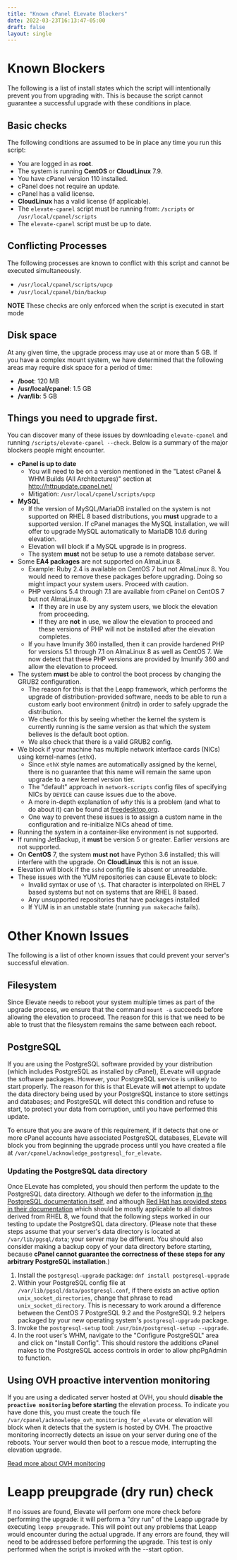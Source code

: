 ```yaml
---
title: "Known cPanel ELevate Blockers"
date: 2022-03-23T16:13:47-05:00
draft: false
layout: single
---
```


# Known Blockers

The following is a list of install states which the script will intentionally prevent you from upgrading with. This is because the script cannot guarantee a successful upgrade with these conditions in place.

## Basic checks

The following conditions are assumed to be in place any time you run this script:

* You are logged in as **root**.
* The system is running **CentOS** or **CloudLinux** 7.9.
* You have cPanel version 110 installed.
* cPanel does not require an update.
* cPanel has a valid license.
* **CloudLinux** has a valid license (if applicable).
* The `elevate-cpanel` script must be running from: `/scripts` or `/usr/local/cpanel/scripts`
* The `elevate-cpanel` script must be up to date.

## Conflicting Processes

The following processes are known to conflict with this script and cannot be executed simultaneously.

* `/usr/local/cpanel/scripts/upcp`
* `/usr/local/cpanel/bin/backup`

**NOTE** These checks are only enforced when the script is executed in start mode

## Disk space

At any given time, the upgrade process may use at or more than 5 GB. If you have a complex mount system, we have determined that the following areas may require disk space for a period of time:

* **/boot**: 120 MB
* **/usr/local/cpanel**: 1.5 GB
* **/var/lib**: 5 GB

## Things you need to upgrade first.

You can discover many of these issues by downloading `elevate-cpanel` and running `/scripts/elevate-cpanel --check`. Below is a summary of the major blockers people might encounter.

* **cPanel is up to date**
  * You will need to be on a version mentioned in the "Latest cPanel & WHM Builds (All Architectures)" section at http://httpupdate.cpanel.net/
  * Mitigation: `/usr/local/cpanel/scripts/upcp`
* **MySQL**
  * If the version of MySQL/MariaDB installed on the system is not supported on RHEL 8 based distributions, you **must** upgrade to a supported version. If cPanel manages the MySQL installation, we will offer to upgrade MySQL automatically to MariaDB 10.6 during elevation.
  * Elevation will block if a MySQL upgrade is in progress.
  * The system **must** not be setup to use a remote database server.
* Some **EA4 packages** are not supported on AlmaLinux 8.
  * Example: Ruby 2.4 is available on CentOS 7 but not AlmaLinux 8.  You would need to remove these packages before upgrading.  Doing so might impact your system users.  Proceed with caution.
  * PHP versions 5.4 through 7.1 are available from cPanel on CentOS 7 but not AlmaLinux 8.
    * If they are in use by any system users, we block the elevation from proceeding.
    * If they are **not** in use, we allow the elevation to proceed and these versions of PHP will not be installed after the elevation completes.
  * If you have Imunify 360 installed, then it can provide hardened PHP for versions 5.1 through 7.1 on AlmaLinux 8 as well as CentOS 7.  We now detect that these PHP versions are provided by Imunify 360 and allow the elevation to proceed.
* The system **must** be able to control the boot process by changing the GRUB2 configuration.
  * The reason for this is that the Leapp framework, which performs the upgrade of distribution-provided software, needs to be able to run a custom early boot environment (initrd) in order to safely upgrade the distribution.
  * We check for this by seeing whether the kernel the system is currently running is the same version as that which the system believes is the default boot option.
  * We also check that there is a valid GRUB2 config.
* We block if your machine has multiple network interface cards (NICs) using kernel-names (`ethX`).
  * Since `ethX` style names are automatically assigned by the kernel, there is no guarantee that this name will remain the same upon upgrade to a new kernel version tier.
  * The "default" approach in `network-scripts` config files of specifying NICs by `DEVICE` can cause issues due to the above.
  * A more in-depth explanation of *why* this is a problem (and what to do about it) can be found at [freedesktop.org](https://www.freedesktop.org/wiki/Software/systemd/PredictableNetworkInterfaceNames/).
  * One way to prevent these issues is to assign a custom name in the configuration and re-initialize NICs ahead of time.
* Running the system in a container-like environment is not supported.
* If running JetBackup, it **must** be version 5 or greater. Earlier versions are not supported.
* On **CentOS** 7, the system **must not** have Python 3.6 installed; this will interfere with the upgrade. On **CloudLinux** this is not an issue.
* Elevation will block if the `sshd` config file is absent or unreadable.
* These issues with the YUM repositories can cause ELevate to block:
  * Invalid syntax or use of `\$`. That character is interpolated on RHEL 7 based systems but not on systems that are RHEL 8 based.
  * Any unsupported repositories that have packages installed
  * If YUM is in an unstable state (running `yum makecache` fails).

# Other Known Issues

The following is a list of other known issues that could prevent your server's successful elevation.

## Filesystem

Since Elevate needs to reboot your system multiple times as part of the upgrade process, we ensure that the command `mount -a` succeeds before allowing the elevation to proceed.  The reason for this is that we need to be able to trust that the filesystem remains the same between each reboot.

## PostgreSQL

If you are using the PostgreSQL software provided by your distribution (which includes PostgreSQL as installed by cPanel), ELevate will upgrade the software packages. However, your PostgreSQL service is unlikely to start properly. The reason for this is that ELevate will **not** attempt to update the data directory being used by your PostgreSQL instance to store settings and databases; and PostgreSQL will detect this condition and refuse to start, to protect your data from corruption, until you have performed this update.

To ensure that you are aware of this requirement, if it detects that one or more cPanel accounts have associated PostgreSQL databases, ELevate will block you from beginning the upgrade process until you have created a file at `/var/cpanel/acknowledge_postgresql_for_elevate`.

### Updating the PostgreSQL data directory

Once ELevate has completed, you should then perform the update to the PostgreSQL data directory. Although we defer to the information [in the PostgreSQL documentation itself](https://www.postgresql.org/docs/10/pgupgrade.html), and although [Red Hat has provided steps in their documentation](https://access.redhat.com/documentation/en-us/red_hat_enterprise_linux/8/html/deploying_different_types_of_servers/using-databases#migrating-to-a-rhel-8-version-of-postgresql_using-postgresql) which should be mostly applicable to all distros derived from RHEL 8, we found that the following steps worked in our testing to update the PostgreSQL data directory. (Please note that these steps assume that your server's data directory is located at `/var/lib/pgsql/data`; your server may be different. You should also consider making a backup copy of your data directory before starting, because **cPanel cannot guarantee the correctness of these steps for any arbitrary PostgreSQL installation**.)

1. Install the `postgresql-upgrade` package: `dnf install postgresql-upgrade`
2. Within your PostgreSQL config file at `/var/lib/pgsql/data/postgresql.conf`, if there exists an active option `unix_socket_directories`, change that phrase to read `unix_socket_directory`. This is necessary to work around a difference between the CentOS 7 PostgreSQL 9.2 and the PostgreSQL 9.2 helpers packaged by your new operating system's `postgresql-upgrade` package.
3. Invoke the `postgresql-setup` tool: `/usr/bin/postgresql-setup --upgrade`.
4. In the root user's WHM, navigate to the "Configure PostgreSQL" area and click on "Install Config". This should restore the additions cPanel makes to the PostgreSQL access controls in order to allow phpPgAdmin to function.

## Using OVH proactive intervention monitoring

If you are using a dedicated server hosted at OVH, you should **disable the `proactive monitoring` before starting** the elevation process.  To indicate you have done this, you must create the touch file `/var/cpanel/acknowledge_ovh_monitoring_for_elevate` or elevation will block when it detects that the system is hosted by OVH.
The proactive monitoring incorrectly detects an issue on your server during one of the reboots.
Your server would then boot to a rescue mode, interrupting the elevation upgrade.

[Read more about OVH monitoring](https://support.us.ovhcloud.com/hc/en-us/articles/115001821044-Overview-of-OVHcloud-Monitoring-on-Dedicated-Servers)

# Leapp preupgrade (dry run) check

If no issues are found, Elevate will perform one more check before performing the upgrade: it will perform a "dry run" of the Leapp upgrade by executing `leapp preupgrade`.  This will point out any problems that Leapp would encounter during the actual upgrade.  If any errors are found, they will need to be addressed before performing the upgrade.  This test is only performed when the script is invoked with the --start option.
